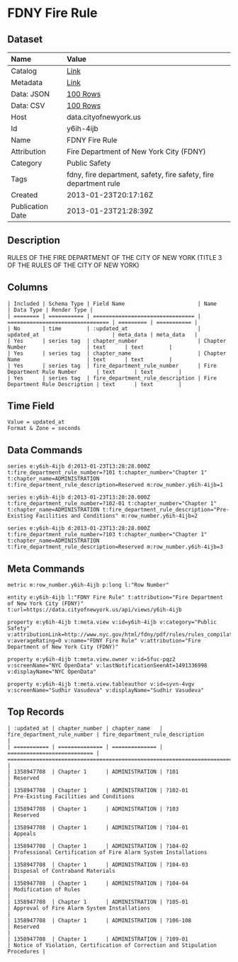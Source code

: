 # FDNY Fire Rule

## Dataset

| Name | Value |
| :--- | :---- |
| Catalog | [Link](https://catalog.data.gov/dataset/fdny-fire-rule-3131d) |
| Metadata | [Link](https://data.cityofnewyork.us/api/views/y6ih-4ijb) |
| Data: JSON | [100 Rows](https://data.cityofnewyork.us/api/views/y6ih-4ijb/rows.json?max_rows=100) |
| Data: CSV | [100 Rows](https://data.cityofnewyork.us/api/views/y6ih-4ijb/rows.csv?max_rows=100) |
| Host | data.cityofnewyork.us |
| Id | y6ih-4ijb |
| Name | FDNY Fire Rule |
| Attribution | Fire Department of New York City (FDNY) |
| Category | Public Safety |
| Tags | fdny, fire department, safety, fire safety, fire department rule |
| Created | 2013-01-23T20:17:16Z |
| Publication Date | 2013-01-23T21:28:39Z |

## Description

RULES OF THE FIRE DEPARTMENT OF THE CITY OF NEW YORK (TITLE 3 OF THE RULES OF THE CITY OF NEW YORK)

## Columns

```ls
| Included | Schema Type | Field Name                       | Name                             | Data Type | Render Type |
| ======== | =========== | ================================ | ================================ | ========= | =========== |
| No       | time        | :updated_at                      | updated_at                       | meta_data | meta_data   |
| Yes      | series tag  | chapter_number                   | Chapter Number                   | text      | text        |
| Yes      | series tag  | chapter_name                     | Chapter Name                     | text      | text        |
| Yes      | series tag  | fire_department_rule_number      | Fire Department Rule Number      | text      | text        |
| Yes      | series tag  | fire_department_rule_description | Fire Department Rule Description | text      | text        |
```

## Time Field

```ls
Value = updated_at
Format & Zone = seconds
```

## Data Commands

```ls
series e:y6ih-4ijb d:2013-01-23T13:28:28.000Z t:fire_department_rule_number=?101 t:chapter_number="Chapter 1" t:chapter_name=ADMINISTRATION t:fire_department_rule_description=Reserved m:row_number.y6ih-4ijb=1

series e:y6ih-4ijb d:2013-01-23T13:28:28.000Z t:fire_department_rule_number=?102-01 t:chapter_number="Chapter 1" t:chapter_name=ADMINISTRATION t:fire_department_rule_description="Pre-Existing Facilities and Conditions" m:row_number.y6ih-4ijb=2

series e:y6ih-4ijb d:2013-01-23T13:28:28.000Z t:fire_department_rule_number=?103 t:chapter_number="Chapter 1" t:chapter_name=ADMINISTRATION t:fire_department_rule_description=Reserved m:row_number.y6ih-4ijb=3
```

## Meta Commands

```ls
metric m:row_number.y6ih-4ijb p:long l:"Row Number"

entity e:y6ih-4ijb l:"FDNY Fire Rule" t:attribution="Fire Department of New York City (FDNY)" t:url=https://data.cityofnewyork.us/api/views/y6ih-4ijb

property e:y6ih-4ijb t:meta.view v:id=y6ih-4ijb v:category="Public Safety" v:attributionLink=http://www.nyc.gov/html/fdny/pdf/rules/rules_compilation_4th.pdf v:averageRating=0 v:name="FDNY Fire Rule" v:attribution="Fire Department of New York City (FDNY)"

property e:y6ih-4ijb t:meta.view.owner v:id=5fuc-pqz2 v:screenName="NYC OpenData" v:lastNotificationSeenAt=1491336998 v:displayName="NYC OpenData"

property e:y6ih-4ijb t:meta.view.tableauthor v:id=syvn-4vgv v:screenName="Sudhir Vasudeva" v:displayName="Sudhir Vasudeva"
```

## Top Records

```ls
| :updated_at | chapter_number | chapter_name   | fire_department_rule_number | fire_department_rule_description                                            | 
| =========== | ============== | ============== | =========================== | =========================================================================== | 
| 1358947708  | Chapter 1      | ADMINISTRATION | ?101                        | Reserved                                                                    | 
| 1358947708  | Chapter 1      | ADMINISTRATION | ?102-01                     | Pre-Existing Facilities and Conditions                                      | 
| 1358947708  | Chapter 1      | ADMINISTRATION | ?103                        | Reserved                                                                    | 
| 1358947708  | Chapter 1      | ADMINISTRATION | ?104-01                     | Appeals                                                                     | 
| 1358947708  | Chapter 1      | ADMINISTRATION | ?104-02                     | Professional Certification of Fire Alarm System Installations               | 
| 1358947708  | Chapter 1      | ADMINISTRATION | ?104-03                     | Disposal of Contraband Materials                                            | 
| 1358947708  | Chapter 1      | ADMINISTRATION | ?104-04                     | Modification of Rules                                                       | 
| 1358947708  | Chapter 1      | ADMINISTRATION | ?105-01                     | Approval of Fire Alarm System Installations                                 | 
| 1358947708  | Chapter 1      | ADMINISTRATION | ?106-108                    | Reserved                                                                    | 
| 1358947708  | Chapter 1      | ADMINISTRATION | ?109-01                     | Notice of Violation, Certification of Correction and Stipulation Procedures | 
```